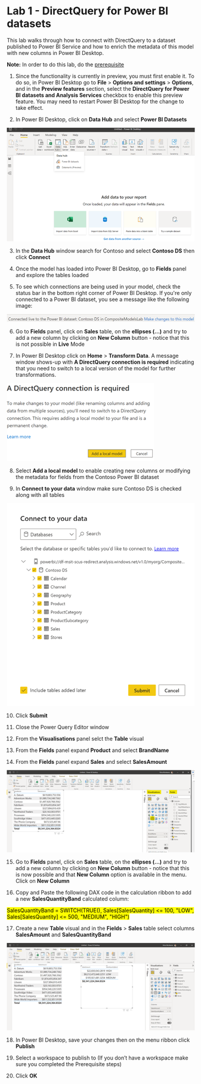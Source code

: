 # Lab 1 - DirectQuery for Power BI datasets
This lab walks through how to connect with DirectQuery to a dataset published to Power BI Service and how to enrich the metadata of this model with new columns in Power BI Desktop.

**Note:** In order to do this lab, do the [prerequisite](https://github.com/lipinght/PBIHackathon/blob/ninamun-compmodels-wip/CompositeModels/Prerequisite.md)


1. Since the functionality is currently in preview, you must first enable it. To do so, in Power BI Desktop go to **File** > **Options and settings** > **Options**, and in the **Preview features** section, select the **DirectQuery for Power BI datasets and Analysis Services** checkbox to enable this preview feature. You may need to restart Power BI Desktop for the change to take effect.

2. In Power BI Desktop, click on **Data Hub** and select **Power BI Datasets**

![dq1.png](images/dq1.png)

3. In the **Data Hub** window search for Contoso and select **Contoso DS** then click **Connect**

4. Once the model has loaded into Power BI Desktop, go to **Fields** panel and explore the tables loaded

5. To see which connections are being used in your model, check the status bar in the bottom right corner of Power BI Desktop. If you're only connected to a Power BI dataset, you see a message like the following image:

![dq4.png](images/dq4.png)

6. Go to **Fields** panel, click on **Sales** table, on the **ellipses (...)** and try to add a new column by clicking on **New Column** button - notice that this is not possible in **Live** Mode

7. In Power BI Desktop click on **Home** > **Transform Data**. A message window shows-up with **A DirectQuery connection is required** indicating that you need to switch to a local version of the model for further transformations.

![dq5.png](images/dq5.png)

8. Select **Add a local model** to enable creating new columns or modifying the metadata for fields from the Contoso Power BI dataset

9. In **Connect to your data** window make sure Contoso DS is checked along with all tables

![dq2.png](images/dq2.png)

10. Click **Submit**

11. Close the Power Query Editor window

12. From the **Visualisations** panel selct the **Table** visual

13. From the **Fields** panel expand **Product** and select **BrandName**

14. From the **Fields** panel expand **Sales** and select **SalesAmount**

![dq6.png](images/dq6.png)

15. Go to **Fields** panel, click on **Sales** table, on the **ellipses (...)** and try to add a new column by clicking on **New Column** button - notice that this is now possible and that **New Column** option is available in the menu. Click on **New Column**

16. Copy and Paste the following DAX code in the calculation ribbon to add a new **SalesQuantityBand** calculated column: 

<mark>SalesQuantityBand = SWITCH(TRUE(), Sales[SalesQuantity] <= 100, "LOW", Sales[SalesQuantity] <= 500, "MEDIUM", "HIGH")</mark>

17. Create a new **Table** visual and in the **Fields** > **Sales** table select columns **SalesAmount** and **SalesQuantityBand**

![dq7.png](images/dq7.png)

18. In Power BI Desktop, save your changes then on the menu ribbon click **Publish**

19. Select a workspace to publish to (If you don’t have a workspace make sure you completed the Prerequisite steps)

20. Click **OK**
